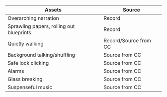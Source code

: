 | Assets      | Source |
|-----------|------------|
| Overarching narration | Record |
| Sprawling papers, rolling out blueprints | Record |
| Quietly walking | Record/Source from CC |
| Background talking/shuffling | Source from CC |
| Safe lock clicking | Source from CC |
| Alarms | Source from CC |
| Glass breaking | Source from CC |
| Suspenseful music | Source from CC |
